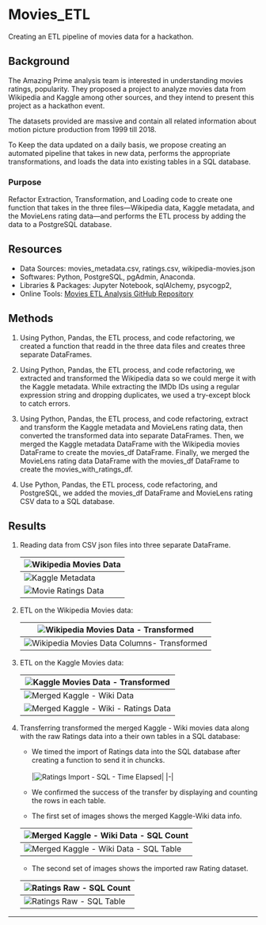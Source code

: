 # Movies_ETL
Creating an ETL pipeline of movies data for a hackathon. 


## Background

The Amazing Prime analysis team is interested in understanding movies ratings, popularity. They proposed a project to analyze movies data from Wikipedia and Kaggle among other sources, and they intend to present this project as a hackathon event. 

The datasets provided are massive and contain all related information about motion picture production from 1999 till 2018.

To Keep the data updated on a daily basis, we propose creating an automated pipeline that takes in new data, performs the appropriate transformations, and loads the data into existing tables in a SQL database. 


### Purpose

Refactor Extraction, Transformation, and Loading code to create one function that takes in the three files—Wikipedia data, Kaggle metadata, and the MovieLens rating data—and performs the ETL process by adding the data to a PostgreSQL database.

## Resources
- Data Sources: movies_metadata.csv, ratings.csv, wikipedia-movies.json
- Softwares: Python, PostgreSQL, pgAdmin, Anaconda.
- Libraries & Packages: Jupyter Notebook, sqlAlchemy, psycogp2, 
- Online Tools: [Movies ETL Analysis GitHub Repository](https://github.com/Magzzie/Movies_ETL)

## Methods

1. Using Python, Pandas, the ETL process, and code refactoring, we created a function that readd in the three data files and creates three separate DataFrames.

2. Using Python, Pandas, the ETL process, and code refactoring, we extracted and transformed the Wikipedia data so we could merge it with the Kaggle metadata. While extracting the IMDb IDs using a regular expression string and dropping duplicates, we used a try-except block to catch errors.

3. Using Python, Pandas, the ETL process, and code refactoring, extract and transform the Kaggle metadata and MovieLens rating data, then converted the transformed data into separate DataFrames. Then, we merged the Kaggle metadata DataFrame with the Wikipedia movies DataFrame to create the movies_df DataFrame. Finally,  we merged the MovieLens rating data DataFrame with the movies_df DataFrame to create the movies_with_ratings_df.

4. Use Python, Pandas, the ETL process, code refactoring, and PostgreSQL, we added the movies_df DataFrame and MovieLens rating CSV data to a SQL database.


## Results
1. Reading data from CSV json files into three separate DataFrame.<br> 

    |![Wikipedia Movies Data](./Images/wiki_movies_df.png)|
    |-|
    |![Kaggle Metadata](./Images/kaggle_metadata.png)|
    |![Movie Ratings Data](./Images/ratings.png)|
    
2. ETL on the Wikipedia Movies data: <br>
    
    |![Wikipedia Movies Data - Transformed](./Images/ETL_clean_wiki_movies_df.png)|
    |-|
    |![Wikipedia Movies Data Columns- Transformed](./Images/ETL_clean_wiki_movies_cols.png)|
   
3.  ETL on the Kaggle Movies data: <br> 

    |![Kaggle Movies Data - Transformed](./Images/ETL_kaggle_wiki_movies_df.png)|
    |-|
    |![Merged Kaggle - Wiki Data](./Images/ETL_kaggle_movies_df.png)|
    |![Merged Kaggle - Wiki - Ratings Data](./Images/ETL_kaggle_movies_with_ratings_df.png)|
    
4. Transferring transformed the merged Kaggle - Wiki movies data along with the raw Ratings data into a their own tables in a SQL database: <br>
    - We timed the import of Ratings data into the SQL database after creating a function to send it in chuncks.<br>    
        |![Ratings Import - SQL - Time Elapsed](./Images/ratings_to_sql_timelapse.png)|
        |-|
    
    - We confirmed the success of the transfer by displaying and counting the rows in each table. <br>
    - The first set of images shows the merged Kaggle-Wiki data info. <br>
    
    |![Merged Kaggle - Wiki Data - SQL Count](./Images/movies_query.png)|
    |-|
    |![Merged Kaggle - Wiki Data - SQL Table](./Images/movies_table_sql.png)|
    
    - The second set of images shows the imported raw Rating dataset. <br>
    
    |![Ratings Raw - SQL Count](./Images/ratings_query.png)|
    |-|
    |![Ratings Raw - SQL Table](./Images/ratings_table_sql.png)|
    



---

    
    
    
    
    
    
    
    
    
    
    
    
    
    
    
    
    
    
    
    
    
    
